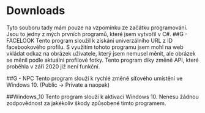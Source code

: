 # Downloads

Tyto souboru tady mám pouze na vzpomínku ze začátku programování. Jsou to jedny z mých prvních programů, které jsem vytvořil v C#.
##G - FACELOOK
Tento program sloužil k získání univerzálního URL z ID facebookového profilu. S využitím tohoto programu jsem mohl na web vkládat odkaz na obrázek uživatele, který jsem nemusel měnit, ale obrázek se měnil podle aktuální profilové fotky.
Tento program díky změně API, které proběhla v září 2020 již není funkční.

##G - NPC
Tento program slouží k rychlé změně síťového umístění ve Windows 10. (Public -> Private a naopak)

##Windows_10
Tento program slouží k aktivaci Windows 10. Nenesu žádnou zodpovědnost za jakékoliv škody způsobené tímto programem.
